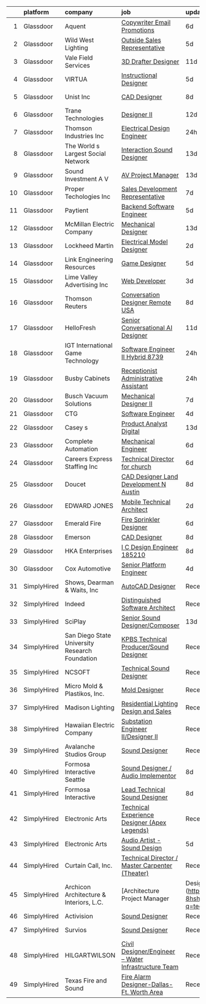 

|    | platform    | company                                        | job                                                                                                                                                                                                                                                                                                                                                                                                                                                                                                                                                                                                                                                                                                                                                                                                                                                                                                                                                                                                                                                                                                                                                                                                                                                                                                                                                                                                                                                                                                                   | update_time   | location           |
|---:|:------------|:-----------------------------------------------|:----------------------------------------------------------------------------------------------------------------------------------------------------------------------------------------------------------------------------------------------------------------------------------------------------------------------------------------------------------------------------------------------------------------------------------------------------------------------------------------------------------------------------------------------------------------------------------------------------------------------------------------------------------------------------------------------------------------------------------------------------------------------------------------------------------------------------------------------------------------------------------------------------------------------------------------------------------------------------------------------------------------------------------------------------------------------------------------------------------------------------------------------------------------------------------------------------------------------------------------------------------------------------------------------------------------------------------------------------------------------------------------------------------------------------------------------------------------------------------------------------------------------|:--------------|:-------------------|
|  1 | Glassdoor   | Aquent                                         | [Copywriter   Email   Promotions](https://www.glassdoor.com/partner/jobListing.htm?pos=126&ao=1110586&s=58&guid=000001811e0fe246945d82ccf44b650a&src=GD_JOB_AD&t=SR&vt=w&cs=1_39d6b42e&cb=1654066766843&jobListingId=1007893872316&cpc=6193B0C32834B022&jrtk=3-0-1g4f0vojkr1ak801-1g4f0vok1pkeh800-f217a072ccc7e243--6NYlbfkN0DMrcEu7yrtATojKJA7cEzGQ3FdRGWLh0CZQInL4ECGI9gD0Wolx9R2v-Aex0-GK04mD2Dydq_iWWcJCzpjH-OLcSfeqaTzF7BFpHyJRhUV1XpZA8ZikiaAOlK3uTFAxa5vXuVK6AvG9G6ZEt9560t_y841L9zJdHH69ipFJUPiUw3-mNaTEF3omcpTr1Y3nXyL-ozlVuDFCD7ayXJ1tQdlX_6tc_4LJoAW0mRh0yaRsVV41eWRqM9Vk6j6hrsYZJ315ZFue5E8jAvOrxN80JD1Zud81UwNKNknfsH12zcT9b5HwS1QsDHgQBWmolA96TQtodykxPihTyhqgV8mFqbF51QRkJZ3FWa-U3ecKI60JTcZTuAS8rTmVQyeJLISQ4Z6ZkziLQ8aSDOUM5Ds23LSK_xcn3KOQEWklrk8jP0Gq_949jQauyaK3g8jslKiPj4%3D)                                                                                                                                                                                                                                                                                                                                                                                                                                                                                                                                                                                                                                                                                                                   | 6d            | Houston, TX        |
|  2 | Glassdoor   | Wild West Lighting                             | [Outside Sales Representative](https://www.glassdoor.com/partner/jobListing.htm?pos=114&ao=1110586&s=58&guid=000001811e0fe246945d82ccf44b650a&src=GD_JOB_AD&t=SR&vt=w&ea=1&cs=1_35703f2f&cb=1654066766842&jobListingId=1007894946534&cpc=F9A77EB4FA44235E&jrtk=3-0-1g4f0vojkr1ak801-1g4f0vok1pkeh800-5e396afdd8c8cb86--6NYlbfkN0CGvVArIAdd4WLvm3zA0dYqX8KhkHQw1pBTU8Yhjhrsn0HoZSlsoUYHj-TZ69pAKfL4eLOiXiTxFJA_IpFh54g6nzrVIJxcd-plDFIEGIyFkdpnCy4xoyoOgXLVSwV9drXBziH8bDxxfIV36nQCRLKbv_Kx6F_HcXkykIvFFdF2bj187_paYiZvH6H-dGv0HCXkFjWVtLcpLptEylKHI5gUL7SdIzn_ksmLTfoi25VVQywLK-LWiK8aPey264uYcK_mnpEyP7K7vxxPHd9tPMfZjsspw5HjAjsvnvjEmkx4aC9hTgWzVBLqqm2PYlRSuXPnNnDzDIVEFrNovehgmlO1CMhpYtZ_eXXXd5zi15Qh8b_ukAldXOvKB79MfgIt3_4BZrXEGaSSURIHpK8fVdq2EZVJHFS466DuakydaC7o_fb6RQgu_jELKk7wdXunLzalmY-UU04Vdri41iQhJz_43ShVBLjck4a5MYcG-uZV3EE7ZHW5yKsANKoQh-HlqieuQXdUCX6-nw%3D%3D)                                                                                                                                                                                                                                                                                                                                                                                                                                                                                                                                                                                                                                   | 5d            | Arizona            |
|  3 | Glassdoor   | Vale Field Services                            | [3D Drafter Designer](https://www.glassdoor.com/partner/jobListing.htm?pos=102&ao=1110586&s=58&guid=000001811e0fe246945d82ccf44b650a&src=GD_JOB_AD&t=SR&vt=w&ea=1&cs=1_ffbc1781&cb=1654066766840&jobListingId=1007880426159&cpc=BA2FADFA383E202E&jrtk=3-0-1g4f0vojkr1ak801-1g4f0vok1pkeh800-0b1e047352a2f865--6NYlbfkN0BKgzQyzTF1Q9mOsR1amaS-juVGLjHt5Cdom-gEF9y-xSP8G8yShb8n6dn49A1Z-FwFDTn5iwcKzbunDVGTF0ZEuZJ1wRQftoiirYBFlSfmbY15SFEY2VA_h50TbT2KwiNh2wfucao7LhpwcUrTVcQOHjGCLGCQIWNNxtwAf6DLDmWwck8E5__Rqs0bCk4AfhmI_00tSh3ivzYlsyjzVLQTFVaSn6PjJuIHT3-kDoamAW9EZN2c8pQj2dAH5Qovb1OE7cOxABikW3vg2yoFY-QeLgA5FCXxbHnQhV3YOrwDdCoCrcBDQkL7cDLxh6Oy-QfkzQzkkmwHIe3yDrRJWcrNo-_rukZpyu7Q4oWqpV9TZCgm7yToj9cuNbCtP-UzQzNWbjddKYlnggLxaWmxDPgpUdXyo3kf5ew2pD2-VqPsCuv0QukukeHUlYI8DMFZr5Tq1zVxnKCZl5AFvE-YYBQVA_gb30a29Vp9YMUYLUjyxp0VgDz8uPqWT1AhXSx4Wj6OEyrfAWc8bA%3D%3D)                                                                                                                                                                                                                                                                                                                                                                                                                                                                                                                                                                                                                                            | 11d           | Wichita, KS        |
|  4 | Glassdoor   | VIRTUA                                         | [Instructional Designer](https://www.glassdoor.com/partner/jobListing.htm?pos=129&ao=1110586&s=58&guid=000001811e0fe246945d82ccf44b650a&src=GD_JOB_AD&t=SR&vt=w&cs=1_ee2b19c2&cb=1654066766843&jobListingId=1007894992345&cpc=F41FEAB56D215062&jrtk=3-0-1g4f0vojkr1ak801-1g4f0vok1pkeh800-6072736ca0602019--6NYlbfkN0ATwuSP4isV1tHs9S901hGXD4k7G29IPc78X2pm1qZUlK89irl6-tsBpxdoEFuSlvyhMy--4uQ3fgOEZ-AM3YWBGtlClMuBUCFVniT0RueTOcAdBDgUiyX1HN3TI1Go1kk_jKOi15BaM8jJzM0zi6Kg5_uOYYNCpavdhGjD0KBGH01lL8ryaidBWsFDJDesVDIM4MvLUk5ypy3tJ2iFEb8jc4TKc3T1EZKnco2cAFIrwWqnvDG0MKa_a_z-Ib3DtWWMBD1HzAQIWDJnqv2NX6f2UGa2KopRTQIKVnAarSM1BuZ2cT5uycg32v8kTLOoalOJ0dMg0Syh5QUXjtUNrfkz5qrTqALZVnkHbYhwkqRyJv0TnKuhCYwLJ7sPNj1L6kG5PLOsiZjZm8SPsqvohULiTVQZORt47874NHZ11egjpgH4Q1Gt5f8X)                                                                                                                                                                                                                                                                                                                                                                                                                                                                                                                                                                                                                                                                                                                                          | 5d            | Marlton, NJ        |
|  5 | Glassdoor   | Unist  Inc                                     | [CAD Designer](https://www.glassdoor.com/partner/jobListing.htm?pos=116&ao=1110586&s=58&guid=000001811e0fe246945d82ccf44b650a&src=GD_JOB_AD&t=SR&vt=w&ea=1&cs=1_f181e235&cb=1654066766842&jobListingId=1007885746285&cpc=55FC80EBF760BBE8&jrtk=3-0-1g4f0vojkr1ak801-1g4f0vok1pkeh800-4c013fddea92a1cd--6NYlbfkN0B4ATCNr6seenmItKbCoa3QK0iOzeqdjQbCRgCz05cZ4bQbEAWSL8-8omM5hBxtJS4KSCsv_peQG_NVamC6Q-WRLxESSFNUPK0z62lIPLTA6rftNIqcG-fz2g_ZxdFFWHEFceyYrZhHn6n_i1gaje5tIMRa6Udf0eVYGrkynYvUfHBioKqsqAIl5OmT1wgOIjqLkBhuDFYpo770HywL3Gl-K_Ky-XunkRa3LIzGpUU1nD8uBme73aeF_yvV_d9t1aLHRUGrSO-37qbT0Oa-OgDCS6cHyBocqqOHUPpSUfxk-i1fGBm1265Ba62RuLkevZjR6TViD_bVId9f3KR4Dm4b0As15zYU7m0YxqiU5dWiHJJz1CR48SIiY9-mTMse0wV-5l8yRD9NOP3koEyknd0kYgE5LXieK5j9AHgQoUlMqBVoy_2AduUo4D0GHlWtLlUbQJjdz9Xopa83HnYzEWHArEkHtfgxf5aDIgIEElU3CTWc0Ab1ZFho)                                                                                                                                                                                                                                                                                                                                                                                                                                                                                                                                                                                                                                                                               | 8d            | Grand Rapids, MI   |
|  6 | Glassdoor   | Trane Technologies                             | [Designer II](https://www.glassdoor.com/partner/jobListing.htm?pos=125&ao=1110586&s=58&guid=000001811e0fe246945d82ccf44b650a&src=GD_JOB_AD&t=SR&vt=w&cs=1_f095fa20&cb=1654066766843&jobListingId=1007877482282&cpc=149B3D5996025BBA&jrtk=3-0-1g4f0vojkr1ak801-1g4f0vok1pkeh800-ce62107a15010068--6NYlbfkN0Da44vtOp6gikr8DZH0EXuV_TqGL9GOBsYLC_HWBST2HHQE6ZuzaTGDEXu8_Ke6egeGed0GXkJVAB9QYuOh9_2dZ-lOP3k4uxUL_h6yBgZXxu1kCguGj1-1NU9rFM9Mksi-Emej0mGJic3rL-ClnTITNbp97L-Ga12T_xNKPbG4nbv3UA9AXhGG_VyuquvnwCeEHsaVBOH8mzzh2YPZTSzMxyhCc1-q8CYSGNlgX3At5pMIJhW2HbQnFv55VpfZDVxGlKKRx15qjzlE68fXJTSikIMh4WO5fMBQBP48Edr4uI7_1e7iAcIndhad-xgj-IdSLTaN2uNu1oOUkk08_V2ZezGMlCHsrMupU_5NQ5XDwaSykRRt5pVImuXwnP2Zxld6hrJFMQvGzHw243JkSYKpxyvJ07P86Bd6dJ_M8gvJclxXpX6O_d5bpp7M4NtFngWFvVzKTtwz_6sprKITe-KNnEAm2F7Hd1jv7nGwjlV8wjjFVdy_ofiAq2D_hxvkOHniasayKJR9HKVjN8Mi5Cr1l28-7CUHm32djAxj6a_FlH5mFuQnqgn7oFwAP75fJHZ2lmaTjdAKG1PV1aIn7bPzSWGeT0nnl-GFq9VxrzHd22uGfVXpKoWuZUmwRTTbSkxJNCdGS5M0ZMm9uLiDVMClGx2mwxJcXTh1ibGHpNJCfDbrSvKW6Mo2VO9krtr7F2nROuVId2gMUSIhdW9x5gWapfo0Y-_M5Nc3XtfmATyAJihEbzwvDs7p9LFzhhqjbcCMTs-U1-cAgNmgjLwBBeCiaAav_Q9RAMvTo04jk2fp0QBF7buk4S1CeEsaYnR7l6uOo4HFo7sHy2RvlRm_VZMJXAkzude3eGO0nFSdr8ihLZaNVC3gCPCCBvE-67wJCXToAvocn4CKDulIcrePXPJjAYafAM7rSrRTbXmowN9iHH99EjIaITaYo4mlGPanxD21XX4P7472mGfYRsmJMTxIu-PDHooyLrPMl89H9-1dpX0_9OI4p3mcmXPWU4lDeb-yz6fNzkNnpGDls3noEkoVGAf5cTK3kHI6X71OVtb0K2FRPW8bgSAu-crrf4sazDEigPH8SVVq4A%3D%3D)                                                         | 12d           | Newberry, SC       |
|  7 | Glassdoor   | Thomson Industries  Inc                        | [Electrical Design Engineer](https://www.glassdoor.com/partner/jobListing.htm?pos=110&ao=1110586&s=58&guid=000001811e0fe246945d82ccf44b650a&src=GD_JOB_AD&t=SR&vt=w&ea=1&cs=1_2fb5d031&cb=1654066766842&jobListingId=1007905248172&cpc=7F162D03C43CC24C&jrtk=3-0-1g4f0vojkr1ak801-1g4f0vok1pkeh800-02962babb3e50809--6NYlbfkN0A4hgeKHdLyHgzaskNEvl2xXMVaueUT71iJOYpLYISQUFvRYNkZjTydw0GZbIZbDsGGPi7tU3FMi1sfyNMxZgxBygBAd1RyyHSTjioEQ3arxYnlRAN2n2ztWkuLN3SQc2KQ0vC9XFC-C3BdTBAUsndKL35jyaV2nVt3-W6ACr7GjoM2M6vybCHK3xLZe60wtWbK-lvpkO3YCQ4t0XNbjnLTVVe8V1gegUhJmwFWNZDbTVSckMOaxPJ-VdwbmZeq6IFvR_z-pi8XgGUhh3vd3j7fBqXLVHVmYD83lTipj-1F305xqZ5mx-mauzZUOQvP6NjlLOV7ifcJPJPrRwa_AXgDT9wUHTxlMIUNc696jfJY5JpLZwXQcza0smb4ICIk0IDIwqAl-Cpuxdk_le66jVq-hOE2dKI36HdO5PviF-CQtqQx2fadPM5ojLVs-wSMqSwcKvbLZLtUwxoCluzQNKMMqpLcpQebxmRZN2ZosGTntr6HYFKZu0tCKGSli2Db9r34BWaXphv_IA%3D%3D)                                                                                                                                                                                                                                                                                                                                                                                                                                                                                                                                                                                                                                     | 24h           | Marengo, IL        |
|  8 | Glassdoor   | The World s Largest Social Network             | [Interaction Sound Designer](https://www.glassdoor.com/partner/jobListing.htm?pos=128&ao=1110586&s=58&guid=000001811e0fe246945d82ccf44b650a&src=GD_JOB_AD&t=SR&vt=w&ea=1&cs=1_94425500&cb=1654066766843&jobListingId=1007875077537&cpc=F41FEAB56D215062&jrtk=3-0-1g4f0vojkr1ak801-1g4f0vok1pkeh800-df0d68b83c79321e--6NYlbfkN0DSgjPPcnEdvoK3uuxfISLALE6pB1FR7YSHOr_tSg5_QGIhoz_2VqUepdcKLBLI_zQfseoHRbL_z1N3qdKsw0z0CQCyIZgX9aXMncbEf7fYfGtX0HpM_BrvKvuhHEK2MOdjLfQD8jHe5lgPyN0VMvQeBI3cmaPp4-SJBe-EgxCoZhubb4qhr21j2TDBKAjiwt2uu2kwd7-ZTmNGVRe_4MyyLWgBpvnGKsZYPRCr5G1KIKN0Qvy2oU4JzapoPNP3E5L1A-GYw5AI1jWhe-kpmD4EOBrhrIpplAwG7qya1yYO8q6LpsM67wWuB5Ag24lhv4uw5bt7AHDyEhUqGWkSqijqvBj3X8uq5iaACxupd8L2UH4lGuOUwFEi_kB0E9frhRRn0AbVScxe8a41ZsjONgbWPcJ3lRchZclBMhcEg50-5uI0pETGABJJGiXvRWAhy-8dE-AtAuRrghMWIfRvGYZjJfkvjmUakVBurEVkggNMEu8uGyy_sTOU58zS_aWrTe8VbJzRnSqtzQfDKrAyhocm1edz8zJBxFRYXSjLTw-55TlpIC1M-NKUIhkL2qOgNtrso1TP1RG2wQ%3D%3D)                                                                                                                                                                                                                                                                                                                                                                                                                                                                                                                                                                     | 13d           | Los Angeles, CA    |
|  9 | Glassdoor   | Sound Investment A V                           | [AV Project Manager](https://www.glassdoor.com/partner/jobListing.htm?pos=107&ao=1110586&s=58&guid=000001811e0fe246945d82ccf44b650a&src=GD_JOB_AD&t=SR&vt=w&ea=1&cs=1_591a8a1b&cb=1654066766841&jobListingId=1007872889335&cpc=43FCADCB41E5393E&jrtk=3-0-1g4f0vojkr1ak801-1g4f0vok1pkeh800-5d946bc70e0fe176--6NYlbfkN0Cz-g3CndEXK_cu7i7__iBgkymzM8jKejylAjYl9RqfqM_FP6vwjPBHUuP1-4kNPKNUtPLM_3wLlm88J0G6BS5lSSbK_9SFQgayFJI5TOiFO9f5SxQQ95bSxHNo6q3gkQCCE0on_Bh9VMpkDsyRZbOrHgg6lwFB5O2HpcEla20EI2tMX3CnlmqGI9s2nuKuWrRgBlLBDRPeDFskBcu6qgQ1e34qmpBe-quCrD3KIa4GaSz628UDbnH91AjupIuT5n2LE5R8mb_F0WbEB2pjy9fEvqnaYXMCY9iYKBoyGgR3lUHMnZaBThKkOS9Yi64A_D-lMsnhM0BRlcoTuewXLlko34bGz83zyWI19rhYa6YAW5oQjI3Op8Q2q3D8PrSq5FcPW1x6x7cK5EfQR6_hpRn79FmRPUZg__OfoR7c4QGWdbu8Sw7yc8rE-4jSi8C1Vum6ecjBgK0Kr2M5C1Npo9MKDzikLyIi-NAVxl4-d4GFivWGJYHYNsG-0pY5wh-EDB8%3D)                                                                                                                                                                                                                                                                                                                                                                                                                                                                                                                                                                                                                                                           | 13d           | Chicago, IL        |
| 10 | Glassdoor   | Proper Techologies  Inc                        | [Sales Development Representative](https://www.glassdoor.com/partner/jobListing.htm?pos=130&ao=1110586&s=58&guid=000001811e0fe246945d82ccf44b650a&src=GD_JOB_AD&t=SR&vt=w&ea=1&cs=1_e8469856&cb=1654066766846&jobListingId=1007889401587&cpc=F41FEAB56D215062&jrtk=3-0-1g4f0vojkr1ak801-1g4f0vok1pkeh800-9d35bf8118811683--6NYlbfkN0DGBIigGds_K06Q5kWrrikax5XXQxj9saFuQWktDSXUj4E4ECK0FzyysWQE2oyG6k0CxRtrf9xNX67qzLt6U7XvKHCt-dlnSvTF0pihawGtGQ1SFGFibhGPtvV7YgUhrNNpDU2XMHxqBFIi_IewN7hQr8eyzCHi355NCyTZIlPx4hymfqctnMSdiUHFp1KWJPyMHRPSi3M2jY3bYFRqyv1K2QrILphU0v_yazv4Fn7vKQTOa4MwYV9_4Dz7p6EWYkvXXULCsfVY_nSjUmPjFrJrzEPkiK45Yvx0f7Vm6txmcL2-G3Pu3LX0FZcykZN6TfP8nXDb_WYUgmGeNH3zV1ePtyKZZRBy5v8XGJqcUU0SZLLxDMYWPaRJ9T8fX0ryGd_PMsdxpAOWsKDEt_TR1yyViKETNyIaOllM-ezwcNcyA8KibcfvVPQnPq8d8GouWF-gvZ1nuK5tOH6Gs8fw4Ot3G6m04cr6THgRVzgGYFDOqJyu3_7_kcORubXqGQD-Btfq19PDL1ZOFA%3D%3D)                                                                                                                                                                                                                                                                                                                                                                                                                                                                                                                                                                                                                               | 7d            | Remote             |
| 11 | Glassdoor   | Paytient                                       | [Backend Software Engineer](https://www.glassdoor.com/partner/jobListing.htm?pos=123&ao=1110586&s=58&guid=000001811e0fe246945d82ccf44b650a&src=GD_JOB_AD&t=SR&vt=w&cs=1_3fefc5ce&cb=1654066766843&jobListingId=1007895999503&cpc=9C2286EA3771AAF6&jrtk=3-0-1g4f0vojkr1ak801-1g4f0vok1pkeh800-ce25f70ae4f0d0be--6NYlbfkN0DG4ntHtB_rMsnfhgmnSvK2brktLme1L4SiDeJjQ-izrVOLqRJ5-yjEwoYGp-nj3bWRprT9EO6xTClWXttixrgPhQzkNWmO3DW7ePnmsHGTu32tMb6lVgUFbw2g4mncPngKEhS6kgcbyNfxYhqcCdZbtAXJ64G5uqgSresYSMixB-U-Sj0Hr9cq8aeby2aj-kCFg1UHbpg8jzYumLjaDP9fftcCQFPypZvVt5vNuAR25LBpTSv6xi9VVDZJRMC-s1Or1WwvYY50deR3yvb32QNGBpe0ci2eOnAA90OXRA3N4hxeEGg4FIxwyUTK_tToDY_WbiFq-kQIgnnNrE_X5zhGWbLSG6q14CKYvS1T-69It8hvJnf4kpKxLWOzr3NFnRYyllnJrSmoAKIdEMe4r5Auzhkh9fM8qYOHPNA1RP2-CkQo7VUmk2mytVmBCi6ws0xP8pHoKPGKIwj6F6SHizdo6wJdEQhqfdKnmSwmaAM069HSs1gS6J56gR8s9pgfKhH1Y8dz3o_UMOZM9MRpTF_cfsF01Af_4lkxY7QDkCiPmXTcXayJtqjAyKWPl2gv4sGBM_yFT0kOyRXB6M88vdJH0pQlvxIbe5QS1pFy7AGHDHhmu6yc1IhqwrMZjj1Ia8a6tUHx5Y5KQCvMXoa7-JQDyft8lf-Q5VOIGsti6BLM5HGyWZGwjoKfeZQXEf04GHsVxWIwZAzsML8OL36f6HrixVsycdCQJIEkPB_cvF2DCI6-eFHTK9-zFs6UHD536jnPf3Uz4p0i3Sh-AQZNp4IFA8tz2FWfZ6WMZp6Zmdr8ZS15Un0IyZsBFyo39ao9yCL1wWBjVWqsK2mxVn7nOn7fGzmwRpyFYJNc53SmOQXM15cl99upogNCoa0Ws6wjMXi2NyplK_Whwm85yFmnhagUThOPjD-nAiXry7ILYCJv60ycaHjLg27D37cByzMBGhO0scHfjifd2w%3D%3D)                                                                                                                                                                           | 5d            | Columbia, SC       |
| 12 | Glassdoor   | McMillan Electric Company                      | [Mechanical Designer](https://www.glassdoor.com/partner/jobListing.htm?pos=104&ao=1110586&s=58&guid=000001811e0fe246945d82ccf44b650a&src=GD_JOB_AD&t=SR&vt=w&ea=1&cs=1_188459be&cb=1654066766840&jobListingId=1007873324860&cpc=21B28069593FD4E2&jrtk=3-0-1g4f0vojkr1ak801-1g4f0vok1pkeh800-ce1c125f60383776--6NYlbfkN0BxkLIcfe0oqaYINownie861a0BJtkzmJW-WyGv8J0JYFjr6yUSKZBQfKxskb6a1EIJrIsFrJbs7ZmMl7t_bImfy-9b658JZrIsseOHUBUcPmD8xUWR4_XL1xMQT8bQVpicNnh9XcAH42emrcVpJjmNirMZq43A6v78OUHJbbg9pc5vNJIKKvWn4s825c0TQcMhI2-a2G8fv2tvAvJACPnIDKzmZzzWh9AMue6E6zrxNRg7RFh_WIc61Fwo8fgD1aOgMTIIeNDZZt58VmNPbbDe-0ewT4Pdp5iWSv4IprAZPcP_QmLtmNKV1WqAHgpaMSq89NF3dHSrqWBg9bvUjKHEB1VyJvul-4fjbNA4ZXHJpIae3UyvGclIEbtp1PZQYtLBKyQA2vsQUJhqny5ebdm2Nlq4Y67rnrx_OlQKxa9QyQ_9asJLa4YIA8yH0mf45qA1kdXZr_EPAIutt_bgcQN_CeKTCYRPaS3XRIMgBdEKUtV0d5vDkS6b0NOrOHL9odCnpRHfRaq6Vw%3D%3D)                                                                                                                                                                                                                                                                                                                                                                                                                                                                                                                                                                                                                                            | 13d           | Woodville, WI      |
| 13 | Glassdoor   | Lockheed Martin                                | [Electrical Model Designer](https://www.glassdoor.com/partner/jobListing.htm?pos=117&ao=1110586&s=58&guid=000001811e0fe246945d82ccf44b650a&src=GD_JOB_AD&t=SR&vt=w&cs=1_7a32833a&cb=1654066766842&jobListingId=1007901565482&cpc=2069669CCECE0501&jrtk=3-0-1g4f0vojkr1ak801-1g4f0vok1pkeh800-5ed3392b1ff637b0--6NYlbfkN0CBo8qKybRb57wAxhfWDRtyUPVOgEgWgSDOADQxJ3V9HxLHfQVVoRLFy9l2MQUKkIwXy4OOv2XSkBtRICDKUmhQdMS-Xlh0T-ubVA8le-TfEIo7tdlOPCdqfn1R8x3CPlxxgsss7e52bZjE8bG2ggcYyWa6aFcQPvOD93bXEA5VKcXD4SSB3x0hGWADwV6I2HkJHYRe4l71GVso_jZqMGRaXuiZWQv581_dd7l_FtsThasScF6MAbGa4OSWDT_xuN6gSAAhaMYHV9wpWHghg1TUJQAX7kVId0bx9Cow8hvwiYsZH8ROXvxc_g40p06yYqvGbPSFnh_Cc9fDMlQzwE9TynUUFS6BSZGSbtAhtKkDFoEqQUP3zhxuc-lZ9I3qgvPRHIA_H9g1eZPZYm-xXqZwawX9N6favkLte8KJblsW5YZOFbZ-ObYtYsg1DLjqHz0%3D)                                                                                                                                                                                                                                                                                                                                                                                                                                                                                                                                                                                                                                                                                                                         | 2d            | Stratford, CT      |
| 14 | Glassdoor   | Link Engineering Resources                     | [Game Designer](https://www.glassdoor.com/partner/jobListing.htm?pos=106&ao=1110586&s=58&guid=000001811e0fe246945d82ccf44b650a&src=GD_JOB_AD&t=SR&vt=w&ea=1&cs=1_c8513325&cb=1654066766841&jobListingId=1007895046332&cpc=FAD720BB8CCCB15B&jrtk=3-0-1g4f0vojkr1ak801-1g4f0vok1pkeh800-bab08b7fb23a502c--6NYlbfkN0Bi59PLG-jaZxWB8GcNlFEjak-PLT4xOp0eHqHcFBwCFKYYVTHzP0Rnc5QgJR-JH1VJx929e_qIf5MtydOsPf3gJA99b_7LVJKZGboLaB8qxXuuGqZH56yaHO-7s0bJB_sa2qwce-d3mn174xDQL3-rTEHyXQDXzXJyteH8lYK6xMWLZQW-WluWhVVQgVOVMC53fFoWzqJQN54_65B2kndU64_vhxb8U2-mfSoPHexCsKlmznxV8b_ZWs6Iw3_UTzc9TdAq_jhg6Po2fu5EZwuKAthdY8v0Sv3qDcvRVAmFjz0JxSS6Z-l604rOoT3QG8i-FdZ_GnAjoqdImrlXchbuMH-g0YrbWjDeI5n7xV_NIGHzk7MqaGcnHMw6ZQRlWti_66I8e7qqeFuz0TXQdEpS3KixUgVNCDADOwoKzJKAAVX9ZCgvffLAsKkmUjsfuh673ArNFfrL6TybksJU392zTQ5hRzj7iqZluvpTyDwFTpO2zKqa9aJl)                                                                                                                                                                                                                                                                                                                                                                                                                                                                                                                                                                                                                                                                              | 5d            | Philadelphia, PA   |
| 15 | Glassdoor   | Lime Valley Advertising  Inc                   | [Web Developer](https://www.glassdoor.com/partner/jobListing.htm?pos=109&ao=1110586&s=58&guid=000001811e0fe246945d82ccf44b650a&src=GD_JOB_AD&t=SR&vt=w&ea=1&cs=1_86582674&cb=1654066766841&jobListingId=1007900012361&cpc=67C0CCE3C7FCD181&jrtk=3-0-1g4f0vojkr1ak801-1g4f0vok1pkeh800-324aa769b9f57d50--6NYlbfkN0DZZww-p_mr8GWlqIRBY21Wjl_Fk3kglyx5_HcxykVqweErWnar7kdIsclNeSzxr5-skRN3GO05n99IWbAgiL4pqCie00qKDHGTIU5S50Zy2HalT5oo2ztda4NrD2SjC_3aQfW0hzG6h_AHB8pa52I3G_raVlRMYZT9GVz8VpUhazXP_upPSFGs0ebZDd2j38o3lAdE_sujCzLl0_Nk5Kk3BWRKXpSC8DB1RyZqNI_-_7g2s2berTzRwF1ayuirZAXpzNoKdc0kimIMj3MrEQuBV0_sacJcW1tSpFrd-liKqk2QnQV0lPIFqNce6JjaS9CMSpepJ1BBdaB-St5c2oNw0osQ0-E7iQ8gtwSlElx2j20QK4MDjrDuaEF6R3tqG8Vd4DTtyt7PmeBaqXgii6AxCwuy_Ei8dXQ_6bw17uZcgWKJXYvYsp_qlv_Su4uVRbwGluBTh7h8DkmTdCScXb5_0GGQz_VkRSLyFGe2pGFWpLOon60OhTZ2)                                                                                                                                                                                                                                                                                                                                                                                                                                                                                                                                                                                                                                                                              | 3d            | Mankato, MN        |
| 16 | Glassdoor   | Thomson Reuters                                | [Conversation Designer  Remote  USA ](https://www.glassdoor.com/partner/jobListing.htm?pos=120&ao=1110586&s=58&guid=000001811e0fe246945d82ccf44b650a&src=GD_JOB_AD&t=SR&vt=w&cs=1_d884a23f&cb=1654066766842&jobListingId=1007886838204&cpc=723ADC3DFE402989&jrtk=3-0-1g4f0vojkr1ak801-1g4f0vok1pkeh800-0a57b17854d20918--6NYlbfkN0CjNG0qDFC9vBxfUJnRpXh8fasJ_-3AjV6caG0C4DoAxCrhJBfwLO81It8HJc3gDHIbX64JLPxxZ9QOmIA6IJ-FjDjy2LGUWWacge6MA1VCAtFHxUwZcd2NSUhm5-a7jcIpD3JhlL2k2aIn5ngLvf9rR8NPqd7aCXmbsRMBoAG_Ty24KcJtcw2LRKu77rxMbGp7R8V8J6jYDekGttKrChhfaDNY1F3poZZd1e9yhZyFlyrIQWHEaiiQD-2hmaa2HzQtvx5E56-EbmjA1G3GRrMIDEZ5tZZIJAV5PjvcmjvPjz75713SESqRsJ2WyzMjSowCXyw8C7b7eh0UjSkSmXH23v-7s8-aWf-J09lurzBWIdUoufhVs_A4d5e43ISELz1gdq2l73l80Lc8J0ScVXlCjqltvWz4SW3u-V5FblgbS7b5yH3JwLqCiq08fkqMBPsQSXvT3bQfXxnzXIYM1zAuymtW-dh7L5XKkuvKDmmmds-qdwWa1Q5sMbfL0rE7g8-inGL8jPhYtWl86YbdU-BQSADBpVa0IJwISqvk1dPDbFoNDJ1t6mCBeuNNxREUW_23QMjzPmF6FTCVOpsidQrMKdzurmJSGKopihe8j5bOPJm0FFu1e6b78Yhd6g5oRH1TeVi3ak3Ujpgtvg8BZIK3e086uqkUU5E3Kdcrf7OfW648J-f-F2RKi3ZDufhbBOmGqJQtHFAoEK6NdycNbyYJJLcBUa0A7F1-PTDvCXzvKcHdJNn2LTZrdtxmg4r23bwXJulW0wBtIWxXIC4dP68tHSTb552llcqgZ9SpwVeozfYocLjCHe_Qx0xE_8dwV3NeUIxDJRhaK2vmygntyaFU4vCRbOrzsW4UNIlmKVfVjCFsQrQP7WDTkldzLHK63Kb50hM605RyKO4YqoYaQ9CEWzkGNvmMojpUCk215GWFl48rQoEapJmNfHqQ6EYukCxPnShahpFh6UjIuyPqEL9n7ujKFNqyVNspZkYKGMO8NbIUdKi2c6LsBTZIC1ex7o7EcXWSyt6ZKuBiBdqs-k9s5j4bMrHnqzu2YnO5pKby3_OYRA8_zs0j7oCuj--1wPziAxc4PMdTqLGshjKhK4BsYx4Sq8mgOOoyZxj2MijyRQ%3D%3D) | 8d            | Ann Arbor, MI      |
| 17 | Glassdoor   | HelloFresh                                     | [Senior Conversational AI Designer](https://www.glassdoor.com/partner/jobListing.htm?pos=103&ao=1110586&s=58&guid=000001811e0fe246945d82ccf44b650a&src=GD_JOB_AD&t=SR&vt=w&ea=1&cs=1_992b46fd&cb=1654066766840&jobListingId=1007880295671&cpc=6646342CBD1E433A&jrtk=3-0-1g4f0vojkr1ak801-1g4f0vok1pkeh800-f46d5f39af0ec96d--6NYlbfkN0AKsmCR_ixfdzkov0PQoJqoP_E78YNlbCH3rVcDrGKBjrhK81DqchKHiveW2aj9b-KHYCH8U_J8EB4B9whjlos15jZgJS6Ro-Q_XSswV0-1h0QKNreZe8KOvcbsyNSgl829C2YEcnnWGoJ7byGv3xYaMax53pJG15gT-K71J07o5_IWfVlxaWMmlSNCHkmay92xXHPxWhbsxS_fPD5DGzSsx6n0itonumlsDDqQHUHopINL5eiXWA6bBLYGkDpUDJkbq7y812eeYSN1Ex63BFoEArF-he0zPxM_zcjc3omme_dSSBPRzRlaaGsJldMPfYLqnBBVXJEo2RZanToBWWWoePixP5vSrvdPL49dMTr4BeitsEsvcDEK7pEkVEXJkv3_pkiJJQ5WWPxfvY8Y1gnjT2NiHcQpUer-Iu6Zcs9vQdgZvXEJC9OAk9Cb-ubn03eBxWJykPpF8gqXcc7u0VJX7YJX1tcDjgDFozgj0sGr1quNINojCtcy4BRFa6N6OvpZCSRedyCjE-BuuCkGVgsH5woYUp97R3s%3D)                                                                                                                                                                                                                                                                                                                                                                                                                                                                                                                                                                                                            | 11d           | Newark, NJ         |
| 18 | Glassdoor   | IGT International Game Technology              | [Software Engineer II  Hybrid   8739](https://www.glassdoor.com/partner/jobListing.htm?pos=112&ao=1110586&s=58&guid=000001811e0fe246945d82ccf44b650a&src=GD_JOB_AD&t=SR&vt=w&ea=1&cs=1_feedf17b&cb=1654066766842&jobListingId=1007905406323&cpc=5AD91290C07BA34D&jrtk=3-0-1g4f0vojkr1ak801-1g4f0vok1pkeh800-96acf409666eaac2--6NYlbfkN0C3FGiAGKMufg06vyvXEyGw-21Rz5inohOPof25eO8swgls2QnY8OS45X87oMKYABQnFXGZh1bC0iJ5jvWpaSZK52SQVGNKZhC8FUbhu9o-1MkJS7y7cHfm14GAX5l-8QEP6iZff3hkDoOGASpmLLIDbn1QP0Cmp5eGTPYyGD5rM48kajnvXHZU5FdSvh9W5Z0SNYc7R0-VU-Q-kRVj-lrQCYVciYuit5xfxGf-Q9YtVOEJuaWcnpiqt0nZEfn5vbiShE7OVJaxsKmLkRTtgVA023m9R0Gd3d-ubPd9eF3TUyOy_B3sAPcQ7JQFU92TDtNn9O_fNG2idKYcXe_34JDulUye-kPjbpWR5TpEZfUNeizRNJ_Vku7noBZcq5hfTMr65uZygp7taE2wAIX1fXeaqTCsGy0z8H34T8dgYXnoQOfLMjkKmyg5VqYveVlUj8mq8lRDKZVR1kXTwaLoisDJDAt2Asge3rbRsowgfdSuccfpk8GMgQxTA1YQVsH6qFfPOCFzv1NKeQ%3D%3D)                                                                                                                                                                                                                                                                                                                                                                                                                                                                                                                                                                                                                            | 24h           | Reno, NV           |
| 19 | Glassdoor   | Busby Cabinets                                 | [Receptionist Administrative Assistant](https://www.glassdoor.com/partner/jobListing.htm?pos=113&ao=1110586&s=58&guid=000001811e0fe246945d82ccf44b650a&src=GD_JOB_AD&t=SR&vt=w&ea=1&cs=1_edd8fd96&cb=1654066766842&jobListingId=1007905887198&cpc=5B877AD962FD223B&jrtk=3-0-1g4f0vojkr1ak801-1g4f0vok1pkeh800-313e55f57e0c5513--6NYlbfkN0DukAwDndutArnS8OT3znlJ-TW2KpK_7rZjO0LfXc6UVH5gGuOvt159mYzfM4ShUModWx7X9tB4mIMk04FLVY5OqkmjS1JiqBxLS7Z4ifs6_Xa-cII87o6pan4DiA_IGJbJ5D122jF4ggtxPaJdt4teG-4lZ9eOlAb7HR-2ayaW4NM2ivVvmpeMxWiqB2iY07dGhr_YAosegd0vnw_ZtA4x_5smQUAUXSJ7U0y-B2NtZodUDcsXDg7eFvcjDsUzR0bNwfAtZKqCl7PietayvxJR_uaSzKvhZgmzkvdCYZwGzPwjWvCYUeJDo54kFFqYgZljdOnVsH0PvGgT8bPLSARNYq-QYDQYOnNqZZTbFNvNUyc22_KzxzXu-3xjlu-43AS0P3ELTUMrOPPV27YOFpb2nD5vLymQesMim_c-lZnTtUKXQEpkugPSXitXzSQdCXkkC8VEg65ryrrPMP6M-c0tD7RKw75Fs3RNvH1D9BEWostyPWqhJ_ZQ2_b4tJlt7gwNNDzbLfsFQg%3D%3D)                                                                                                                                                                                                                                                                                                                                                                                                                                                                                                                                                                                                                          | 24h           | Alachua, FL        |
| 20 | Glassdoor   | Busch Vacuum Solutions                         | [Mechanical Designer II](https://www.glassdoor.com/partner/jobListing.htm?pos=115&ao=1110586&s=58&guid=000001811e0fe246945d82ccf44b650a&src=GD_JOB_AD&t=SR&vt=w&ea=1&cs=1_746bd7da&cb=1654066766842&jobListingId=1007889043643&cpc=63E4514951618C5C&jrtk=3-0-1g4f0vojkr1ak801-1g4f0vok1pkeh800-20b3b2f638314502--6NYlbfkN0Dy-3wNnUizPRO9jRA_SQ84ZwhwJzk0r8ryeDSAUu2vuqhMmBK8iSHxzrbl4FaZdNDHNqOKlejJHmP7z3YuWr4CBCuncVxSuWL4oAr9M-EffZG8xbgki23_Nl1dFG0842dZgfHfBKF5xtOXb4n-xRPr3yApwQO3sJ-m7TTp0xNanfZqiqet7nN7BzSVkt6541t4tqe2ZbQnhPwcoEAdeydSAk7cKIfcfziydDVwVWZmjlPMLOcU11FRBZQYmtgcecGKDz8awz8tK96sb3fpVVU7Y_wRr8T6cFlWFoXaYnyflXWT_74thkAG8M1hlhL6xzATxnQBoQr1-cycRcSS8Y1Gizyf9F-ygx2C-7gzLnz-mDPU_x4VqoLIZ3EWS6xl9WwYeLHyMBLLAgBslUE7wpJ5xNTm8BCKCvYFYINPkMmoaY2RS3MNEicnmSLFu_tnvEo8UVR8LqcTyzD3omhynzRchh0rDbNTgbyiPBXZ1OJscUF__IS-FcTfzM8HGDHlBdMFsECNsMWuxA%3D%3D)                                                                                                                                                                                                                                                                                                                                                                                                                                                                                                                                                                                                                                         | 7d            | Virginia           |
| 21 | Glassdoor   | CTG                                            | [Software Engineer](https://www.glassdoor.com/partner/jobListing.htm?pos=119&ao=1110586&s=58&guid=000001811e0fe246945d82ccf44b650a&src=GD_JOB_AD&t=SR&vt=w&ea=1&cs=1_82351da5&cb=1654066766843&jobListingId=1007898518146&cpc=F793441F64F6F721&jrtk=3-0-1g4f0vojkr1ak801-1g4f0vok1pkeh800-07a355bf77c796c5--6NYlbfkN0BUuw7dcSK2qrMgpRGDt7rEWDvwL-yoXP8zyKxLIZmMo-aPMLp8nLzr8c5aGPXjoRDHvfU0x2tfAWcmviYv4fgPdxMtCHJerl9mTx_V_s4BSvgZ38e2l5tLZkzdsBzfReM_bUZugRZZ3sgNJ5moTmC-tzX-0Fp1aIrBbRUtKYa83E87D45rd5s36rE9-37OXdWUhQmD6ducMZPipMR5fl8z4QNGIDBKJ7lPHDB6QxblWC1TVl8jiWnTi9teueG6gJzQBtA9qSUyka3vcwDEeJiriBnhLagJlQ9rd3vWHOIU37oPQAYXn9cJ7bD77ugreDENbEmBW-7QMHZZfi549eJRf_G9CiNBX16Lb2r_NWKiLiCXqvayAc3HCUugOGBqcIV2SEecxzL_ygMM44nfAtZ1L4oj_o3nvVGuSqKhgoc0a5clqDALH762xvq6F6NvdADxr9pyq-4uzx5YUyg9b4HpzFuPA7i9uaMT48ryjlLYkCoFoE2xUDb8ipRdHZoevCt5ryMjopeuLoEXG2xi8XqZ)                                                                                                                                                                                                                                                                                                                                                                                                                                                                                                                                                                                                                                          | 4d            | Buffalo, NY        |
| 22 | Glassdoor   | Casey s                                        | [Product Analyst   Digital](https://www.glassdoor.com/partner/jobListing.htm?pos=127&ao=1110586&s=58&guid=000001811e0fe246945d82ccf44b650a&src=GD_JOB_AD&t=SR&vt=w&cs=1_b3583a75&cb=1654066766843&jobListingId=1007873250731&cpc=48B9F4758953335C&jrtk=3-0-1g4f0vojkr1ak801-1g4f0vok1pkeh800-2627b9312607e49a--6NYlbfkN0AjLjU0CK_alEWQ_FknuOaRAOm6wj5EmjcKbQGarRmPXcYETtad2v1jYaE78hqqG5ImimpYX3Ko9rWn_W4_jOOhQ4u61d9GVO7VEuyhTahM41J9Hqkrt5Gj9EG4NFNuTZpMIyinCBg_Lua8LMwi0F92fMpwRXa76NItkInGr0mDbM5afWVIQ_S5ox6sM_ZyV2m1OzaI1BhSLFo3SsHCUbGD9CDCq8JXWxLcof8LRCK39JppIBjRAO0vxuL2oM3bwKyiRDKCnPIyrC-F11pvY_Ih05DqDj8vkLdchzY4YgdXxkiqNCozp24fY3zUZewfsUS3F76y5nqYo7BmDwuxdm1jWJhBHpdyovvkgy5dkmqz_SWKZXAP1ghUU4SFPfo9aijQvgCVIVeV6ZbiB48Ae6rDDXZlFfqkWq0VpXhq6mFQB84WgYhLw_IknL3eD6jfrvrULacFwJjq2ncCDOPOt2QuGPXIaE4nSARJFsXakJxw3ANA39YVPqU-F5XirZs2P9MrdkYGye794k-8_IbsslKUI8sPHbfmv5gZtQj3B441quO6EZefPG1SFfxMsjraNaM%3D)                                                                                                                                                                                                                                                                                                                                                                                                                                                                                                                                                                                         | 13d           | Ankeny, IA         |
| 23 | Glassdoor   | Complete Automation                            | [Mechanical Engineer](https://www.glassdoor.com/partner/jobListing.htm?pos=108&ao=1110586&s=58&guid=000001811e0fe246945d82ccf44b650a&src=GD_JOB_AD&t=SR&vt=w&ea=1&cs=1_ee0793f6&cb=1654066766841&jobListingId=1007892356157&cpc=E1C104E4DB0A9973&jrtk=3-0-1g4f0vojkr1ak801-1g4f0vok1pkeh800-888a3bd32f39b1a8--6NYlbfkN0CHpSnjIPxMtekS58WZl5Olhjo2iWL5RjE_Boe0ccr3Fp74b-beha0UAJwN3lffjBMxXCI5xsjg062yUvXtbx71G6yD2AESVFXmVd41hHpZxwgY4Vh6mHmLYmLGMpxssm7bA11il0_Vbyjd9aUugoEXuUrvP01t3dmMRtkAjvXGQ1Ybsw7_RDzP8DPbY19pXM9hfwmEGO_sv48vU3q_zW6QrFAhhwreYxipsb8wHefEeLTDItEMYLBvGrILEZc7w7cvVTWzTJAkk0OfjdDK1EooSXQSg4_mtzBashi-hX2WOT8mUD0Hyixgy1VcGYlTQjIcLLMjKNsGAo7AgpDN1riWrEZ59o0vWlxhIavm9nMqmC3c67nKj1L86BwunEBhrkTcXlQQoIfjXsyKv9pbiauvP4Hxod_c49TeaWI2epOWT2dBpwzvPkgP6ZzBFijrL58LqJnzLrYb75zd02xvroD3e510qqVxJ-nfNSJX59LLPJb0JMTHcT07CgrLmbervwM%3D)                                                                                                                                                                                                                                                                                                                                                                                                                                                                                                                                                                                                                                                          | 6d            | Lake Orion, MI     |
| 24 | Glassdoor   | Careers Express Staffing Inc                   | [Technical Director for church](https://www.glassdoor.com/partner/jobListing.htm?pos=124&ao=1110586&s=58&guid=000001811e0fe246945d82ccf44b650a&src=GD_JOB_AD&t=SR&vt=w&ea=1&cs=1_5cf27ff7&cb=1654066766843&jobListingId=1007892666153&cpc=71D4EE06E32D485A&jrtk=3-0-1g4f0vojkr1ak801-1g4f0vok1pkeh800-017e627d27cd6fba--6NYlbfkN0AK5saYzioS_NkKEJqqXPzeOHRwCoEWtoj5mTDbDiFzAauPzQ7Cp-hr7suUM9W1694W-WxCqzPfTiO4PwDKK1oDe7i5-hh-B6Q07RrTDV3vHCSKFz0kA3siDOzdKNXfNvXfVOqOpbWeVw1N-sYSPo_wzPGCFdIBPMbjveLFjV_hoW2CpA10TP4LljJANSVuYTz-wfzp8xsJF1NbJPemrkUVH52_DmHlPCrOu9YX4KpeXsC0hIrdYSSNQPYBJuTSLu0woyafvgmvJZOS3jBTDmcSMQaSHdGzTvnqN1H44EqYK0tSvS9EaUoEHUagLOJAzOw-Cv92WnSjr-yXYjfvtWSuui1oZWqIY-SJfXVaT2vuM6rYA2nqnZIcInA6LGEoLtn-RdaIA5nEKxphpRncSB0KEMVjXiBNFvTeW8iZu4TPhqKKo9vPiywWlhTx_ActJRHpq-8aZP7bDJXb8HnZzEjVEftvSGy-EQqyy4DbfKOuFIsg3j3OdpUircz9d2oPugIUiHsLkvQBog%3D%3D)                                                                                                                                                                                                                                                                                                                                                                                                                                                                                                                                                                                                                                  | 6d            | Audubon, PA        |
| 25 | Glassdoor   | Doucet                                         | [CAD Designer   Land Development  N  Austin ](https://www.glassdoor.com/partner/jobListing.htm?pos=105&ao=1110586&s=58&guid=000001811e0fe246945d82ccf44b650a&src=GD_JOB_AD&t=SR&vt=w&ea=1&cs=1_eb3984d7&cb=1654066766840&jobListingId=1007885844107&cpc=9ADDED8F6DE731E8&jrtk=3-0-1g4f0vojkr1ak801-1g4f0vok1pkeh800-8106e50e00e2b78c--6NYlbfkN0BxkLIcfe0oqaYINownie861a0BJtkzmJW-WyGv8J0JYFjr6yUSKZBQtLY4mfxLKc3nz7iQQjLssOrAz0uyqE_nRF1r57f-NJ8GdybJ5kT8uZUWsW1XtsLo70VD4Q8vUNrFMXDo34CMoEDQwtIlFR8mXuhetJ-pqE34g8BudNke4kR4W6R8zLYn7vmkDSbioh_4RTaP5u_EzZdr7h46lpG7JqSNgDbdmFZ0uXllfCmcl7qbcx2K6FZvojsBOoMH8GF9V_AIuTvehbA8XsGXNQdvkAMNLnRdiHZ6Oz5tiVYE6jqRDIR06Kv0c_r58XRR1I-EfIzr23eSaWTlz0tmfCDgB9innN4rJbOUcvaf7TIDaBo9SvyTMyv5mUPXC8kLo_GZp-E7GV0nK1x8QVB5NNKse-2SDyU_Ud8t8eCzkm3fCsaxDS9q2d1jmT53iK3B5YkHcqP_c4Ws1rTsSg7WaiiW9s9l94vP3pGrJqBKabmhNM1STMgeWQM2Sl31KKXuseQdYZH7IVUmTtl_wfu0IVbwOymQZ9O0XzM%3D)                                                                                                                                                                                                                                                                                                                                                                                                                                                                                                                                                                                                  | 8d            | Austin, TX         |
| 26 | Glassdoor   | EDWARD JONES                                   | [Mobile Technical Architect](https://www.glassdoor.com/partner/jobListing.htm?pos=122&ao=1110586&s=58&guid=000001811e0fe246945d82ccf44b650a&src=GD_JOB_AD&t=SR&vt=w&cs=1_4a343940&cb=1654066766843&jobListingId=1007901498795&cpc=6193B0C32834B022&jrtk=3-0-1g4f0vojkr1ak801-1g4f0vok1pkeh800-fe0d32555d75aa2b--6NYlbfkN0ClKv8JknXx3qlXZr49u25TMmhJoIFsMZ-3doFSFr5kIGy1qIUgLdLzwZRtFQc4rtc6LYvJFqXgqGTvSEYaqp8s40QpcK3FFh2dAohute17836LC63W1GUa3YAhZ3RSqYj15QdUy2h-CZdaWgBOKfZ1TU-ppoF1quPuUkMrKNU2uyZaBsyYkEgq_LUhEAGxplB-JLY62yZwTsdQmyGQGcn0MKpwi75gnP6pJRMUDiTsY58xo_FKx3S89sT4a1zH5whKW0GS6zQP8mhBT-iWtgd9I5NaC2xGGexvvY_tMHWNLpD5auzdmCO9mVZALuHoes4CBRsxt9WdRcHl9patC3j89NBykazCZ8ayIah3sqgnWgrLR38NY3bK3SN6-hkGjCswTQYJGfS4btltID2ueVqQ086VhKhggmPKX2wN3Im2GqiIPznPB0i3)                                                                                                                                                                                                                                                                                                                                                                                                                                                                                                                                                                                                                                                                                                                                      | 2d            | Rolla, MO          |
| 27 | Glassdoor   | Emerald Fire                                   | [Fire Sprinkler Designer](https://www.glassdoor.com/partner/jobListing.htm?pos=101&ao=1110586&s=58&guid=000001811e0fe246945d82ccf44b650a&src=GD_JOB_AD&t=SR&vt=w&ea=1&cs=1_34bfa455&cb=1654066766840&jobListingId=1007892801631&cpc=CB51DF72DA3184F0&jrtk=3-0-1g4f0vojkr1ak801-1g4f0vok1pkeh800-2deb4a9c9a4d31c4--6NYlbfkN0DsBOlmEAMqZtav1V1WKZO3RUElpafjggtWvxyDQ3xFSrTDzNu17f0DOJ0FiEecAvfEUyzaCaS4hK96dhHwnuQwsfKMkreMtJp-B95QCQ07G6QogkMbAOyG5M58df4fRc5TS7gvb5AXcaYSW7j16zsrwhOEdvMMKqc0UsIjQnc2QiL0m4AGG_OOrT1WLP4-UPU_4CC86Yx_PkW1YG6wBVMTD-Y1Exe5rxHZ5uPE2R23cDmho3VNNoKANTMXPq1A36zSNp9HS3OdSAElf_jFsZtxGabTX5_uelZBPEkajENi-RT1QmbvAb131IJ8jJLHXh2vUCPX3_tywbLRuVVGOQZnxr6AMGzd-0nsS2GZs_sPv1LEsm5xEX1BmYvLZW1eUwqOFmQqpnEH7xdm07x4Fspl5bYFjUoME8z3Op7wEf6l1sZKftPTBi1_kTreQyQCW06oHtP8GLGEaLhv18DqjTuju_c3aTx81D6WRNH78aZ-qCREKgeLrWfzGxjSI2JH7r1B4a7eQDItBQ%3D%3D)                                                                                                                                                                                                                                                                                                                                                                                                                                                                                                                                                                                                                                        | 6d            | Gig Harbor, WA     |
| 28 | Glassdoor   | Emerson                                        | [CAD Designer](https://www.glassdoor.com/partner/jobListing.htm?pos=121&ao=1110586&s=58&guid=000001811e0fe246945d82ccf44b650a&src=GD_JOB_AD&t=SR&vt=w&cs=1_7959fdc5&cb=1654066766843&jobListingId=1007886402677&cpc=0FE1F5EA2BC84A01&jrtk=3-0-1g4f0vojkr1ak801-1g4f0vok1pkeh800-4fe1d2e43f980db8--6NYlbfkN0C0yHrujcxMCbkaG3IbA09ELIIJjJgF-_zVRJpDqTq0TdmYpHkhqugMUm8iRxiEf278kdycftH2UK1l9HivJ8fXb-pQSIrsczFsJUAZwKbKfgCn8rUDZqB806mUchd6K95380uKdpfCREXEsud2SWm0r8kJp-p2800na3D3hjMH2SBnREOiapuG5e6-M_BZofWXpzbuQuqACpfPveQiKY-g4EB4bJJVJ7uLLohSYsMJR0jsnyqQqzWwTkuGpxpUpv3JZxAR8WaAGbvRvGGoWIsTZ4JGuYnQtDwm7RLejC5vzC6hD6feHJfUkXsDNZZ0aYwFrTe9JpsEcJzDyhpazyIFYLQImi_Uka3MGO59_x1kuqjUF6agOu7UBDGD3DudOroCLijXJz0oFrrRC9bgMQzxkJd92lGbl4HULhc6tDYf2T8QEFInIJR4xNb3xtLEG-KE2lef0_TvHXxdxmikQxqXY6lVohOv5gLxiGAiwFsMdGqPY9I6wBW9Ki2vwsxX-Bql1TBFqrBq-tI_X12F6REh-v9yB73Aj9UQNm7YBhLs2029_uz14FXXqnuUg9fAKamVqNBt2n4PlXbnmTug0TfyfVhow9Rf3_VPUISFybWaBw%3D%3D)                                                                                                                                                                                                                                                                                                                                                                                                                                                                                                                                                        | 8d            | Aiken, SC          |
| 29 | Glassdoor   | HKA Enterprises                                | [I C Design Engineer 185210](https://www.glassdoor.com/partner/jobListing.htm?pos=118&ao=1110586&s=58&guid=000001811e0fe246945d82ccf44b650a&src=GD_JOB_AD&t=SR&vt=w&ea=1&cs=1_6a0cfabb&cb=1654066766843&jobListingId=1007885684071&cpc=214153447B1391FC&jrtk=3-0-1g4f0vojkr1ak801-1g4f0vok1pkeh800-7208155cc2872425--6NYlbfkN0D2Zbx9XuZiwQ79GU-6D-_G_OF5jUrh-BR5XA-QHW_xVFUt0QWVNGr_bA4MiO56m0M7wGYH6W8ILi3L2Jp70llTRV4F0G5LKXEGN_4FBVV1X9iSV16yrRdcGI7yPwQXQo0YC-1FngE_QJ3zi5vW04ZjBzuqufw4DZ8elm22zGMyz6LTfnN5t-cUY1mZAt7TP7L-R8ueao9ISC_ePwrIYZPbaSbMlErv6ACc_JrZdCVQj5yZpIbeifNDk7VsW0P3ZNQRJjP3yN61nG56tuHnGBqHSv8sVuW7yB_7fV9JeS6hdlzyXJS8GcSQXQSjxFrXq97nh2_Xeo8iwyPaHK12jMMBzELTcJvrTFi9a8pUzZq9_hVKBH9UvZY-R7I1WHq8Si51c4sxFDbuiPcj4GgxL2yA-Vbbh3p1oJgiIeIPETNlyorWvyTBELqtDAC3qE_f9yenGOCxzNmYn0blQrXITtaEj6LGtlTcmGIg45pxfjypRmv1MBorLkWhaoZd_BYu9DGOvyCm0hF-9A%3D%3D)                                                                                                                                                                                                                                                                                                                                                                                                                                                                                                                                                                                                                                     | 8d            | Southport, NC      |
| 30 | Glassdoor   | Cox Automotive                                 | [Senior Platform Engineer](https://www.glassdoor.com/partner/jobListing.htm?pos=111&ao=1110586&s=58&guid=000001811e0fe246945d82ccf44b650a&src=GD_JOB_AD&t=SR&vt=w&cs=1_a72a2971&cb=1654066766841&jobListingId=1007899068042&cpc=5B34AA09666F578B&jrtk=3-0-1g4f0vojkr1ak801-1g4f0vok1pkeh800-a7f5ab908dc0e126--6NYlbfkN0CNTaigg53tgKMQQsjdGlhApYl6RSsbpQl6QWYzGuod7-bTY1RMAoc8WFq_oZTNX24uqw2ywGeKw2ZC8WxL0DREmSBnl9TiKrOAbMooaucuQy4PRJUh70wg7EU5AU4xSyU3z_y7VRfl9DdgTwERWHgdKIvx2UC4LhlGKa2D2NgcZaMCIzQPcMNGOTdhD_ioFV19O6YMm00g4x0BHmz9DL1SVSuv7misRj2DScc9f-2lFZ911Ropk1girGH4mQXw4Pa1_85QTIMU0P2FtlsOrIr3T93J6NmKiJ8AkqULPuvCpQuCaoILvcV5rg7lyw07j1Z1hs3ZMoDbmw2a68lqLeNWq0VfX9JBj0HEksybHfPkZULDy7IUDsYyVFnmTc3jBeyDHrT5IBQ3BOnBo9Y-qOXK4c_yE1VQ-OB_X8fODJ7S1DQPMeIUZ_plKKoc1SSoKDiMkGRUIksPlAoFCmI3PyEWvU26DWNzaL11_ULUppKwlP5sEAUC5ZY7p-f-e8aaAMySYFJdSwabzqTPw_SXpcpQqEY52tzyR_pzTt1ehVmY49n-Fj4tfeIRXxJtJt04VdxrulRQj6zzlkUy46Jtc0ci6Pwofspq2jiQpW9vJQeW6-oZ5ASF4Q_5w_sz8R2ySoXJpqlZJYVmrw_uZdj4bYTOexamEBGbsZNayDg9nPJF5a87PfAzt6iZbkKa-ekWr1xQcho79wsRRGntTXlBzIU663vKFN8D7fNz4STjqkza_1BW-Od-dlUifXouu0oipM94BOtAz19PLvogaSxPc8XZmbOcozDX6zQydBP4LG1Y0f9eanjK8utpRx4H-R9jDRnz9l4h9E-wNy1dTK97XnghminLHrLbHYAwklU2tBSlHdPReDjVATxEx9IUdIOvq5FhMRCeNVHLBNi0Rap_xmtx0HYhnO0RBNSYBDCOgfT6ekxCsEtH2rjIqb20HRHcypcQ7YbIrhwmbbDZGQv69szsUIz4UcY2fIXNlWyaonMVHOyHdxVXR8rC6bMkWPSCMpZxeKAP6j49ozXSR-cke4RG_DLZ2aeb5rxvJNWi7HHlGECgbYsO9FIZPk9VN3KCJ-M%3D)                                                          | 4d            | Atlanta, GA        |
| 31 | SimplyHired | Shows, Dearman & Waits, Inc                    | [AutoCAD Designer](https://www.simplyhired.com/job/B8_8VEFdlcPBMw6_1VE5ai76aAgczhowQChtLkL8BGaviH7yOUqyDQ?q=technical+sound+designer)                                                                                                                                                                                                                                                                                                                                                                                                                                                                                                                                                                                                                                                                                                                                                                                                                                                                                                                                                                                                                                                                                                                                                                                                                                                                                                                                                                                 | Recently      | Hattiesburg, MS    |
| 32 | SimplyHired | Indeed                                         | [Distinguished Software Architect](https://www.simplyhired.com/job/9W0jjrBhkxs6ZHvQPqe2nzKFAtfyBRZq1qcRKBGz3w0mGB1nznjM_A?q=technical+sound+designer)                                                                                                                                                                                                                                                                                                                                                                                                                                                                                                                                                                                                                                                                                                                                                                                                                                                                                                                                                                                                                                                                                                                                                                                                                                                                                                                                                                 | Recently      | United States      |
| 33 | SimplyHired | SciPlay                                        | [Senior Sound Designer/Composer](https://www.simplyhired.com/job/MFRkWFxMfYfHxn1BijUSjkZo0C-Bv5a8G2ysJXs28cOhYb7VjQZ7eg?q=technical+sound+designer)                                                                                                                                                                                                                                                                                                                                                                                                                                                                                                                                                                                                                                                                                                                                                                                                                                                                                                                                                                                                                                                                                                                                                                                                                                                                                                                                                                   | 13d           | United States      |
| 34 | SimplyHired | San Diego State University Research Foundation | [KPBS Technical Producer/Sound Designer](https://www.simplyhired.com/job/VSycAS3T0QxIBgCqrb-0WeaHyAeO4RoQPlpkQtMGdq8D6eLIAilSTA?q=technical+sound+designer)                                                                                                                                                                                                                                                                                                                                                                                                                                                                                                                                                                                                                                                                                                                                                                                                                                                                                                                                                                                                                                                                                                                                                                                                                                                                                                                                                           | Recently      | San Diego, CA      |
| 35 | SimplyHired | NCSOFT                                         | [Technical Sound Designer](https://www.simplyhired.com/job/FQl_zYKxF949i5Kc64WU8Sps5CyI8gLDId3UB0XyILlEA6wKSM6Jwg?q=technical+sound+designer)                                                                                                                                                                                                                                                                                                                                                                                                                                                                                                                                                                                                                                                                                                                                                                                                                                                                                                                                                                                                                                                                                                                                                                                                                                                                                                                                                                         | Recently      | Bellevue, WA       |
| 36 | SimplyHired | Micro Mold & Plastikos, Inc.                   | [Mold Designer](https://www.simplyhired.com/job/oBLU09SpOd3l-l0au8lM53k9IPUWA3GF5W-GRnr3dBuO9FTCOBYWJw?q=technical+sound+designer)                                                                                                                                                                                                                                                                                                                                                                                                                                                                                                                                                                                                                                                                                                                                                                                                                                                                                                                                                                                                                                                                                                                                                                                                                                                                                                                                                                                    | Recently      | Erie, PA           |
| 37 | SimplyHired | Madison Lighting                               | [Residential Lighting Design and Sales](https://www.simplyhired.com/job/1iwkIYVupilnFZv6BeCWQUvs8qBkrVYf9ca6ZaZMAniVAhlqiyjL3Q?q=technical+sound+designer)                                                                                                                                                                                                                                                                                                                                                                                                                                                                                                                                                                                                                                                                                                                                                                                                                                                                                                                                                                                                                                                                                                                                                                                                                                                                                                                                                            | Recently      | Madison, WI        |
| 38 | SimplyHired | Hawaiian Electric Company                      | [Substation Engineer II/Designer II](https://www.simplyhired.com/job/U9CKmsU6RQhVUS9qknHIZy0Xq7UnaA8xrOkxDo08AXkLTfAeEV2GGg?q=technical+sound+designer)                                                                                                                                                                                                                                                                                                                                                                                                                                                                                                                                                                                                                                                                                                                                                                                                                                                                                                                                                                                                                                                                                                                                                                                                                                                                                                                                                               | Recently      | Hilo, HI           |
| 39 | SimplyHired | Avalanche Studios Group                        | [Sound Designer](https://www.simplyhired.com/job/lQ56dL4hE0QFlKl3bFobU4KE1n4VNMXQUExBD0jvYT0oDTVmOsXFqw?q=technical+sound+designer)                                                                                                                                                                                                                                                                                                                                                                                                                                                                                                                                                                                                                                                                                                                                                                                                                                                                                                                                                                                                                                                                                                                                                                                                                                                                                                                                                                                   | Recently      | New York, NY       |
| 40 | SimplyHired | Formosa Interactive Seattle                    | [Sound Designer / Audio Implementor](https://www.simplyhired.com/job/vlF4rzpIgemNyADbSUoWC36FtYYh2ouWspqfTFtuxzveh07-6RCwmg?q=technical+sound+designer)                                                                                                                                                                                                                                                                                                                                                                                                                                                                                                                                                                                                                                                                                                                                                                                                                                                                                                                                                                                                                                                                                                                                                                                                                                                                                                                                                               | 8d            | Seattle, WA        |
| 41 | SimplyHired | Formosa Interactive                            | [Lead Technical Sound Designer](https://www.simplyhired.com/job/5rk-RsIuis10VaLYFpnFRNCbg5Z1IXlUKgMmEwtsq-uKnc22DFGU5g?q=technical+sound+designer)                                                                                                                                                                                                                                                                                                                                                                                                                                                                                                                                                                                                                                                                                                                                                                                                                                                                                                                                                                                                                                                                                                                                                                                                                                                                                                                                                                    | 8d            | Burbank, CA        |
| 42 | SimplyHired | Electronic Arts                                | [Technical Experience Designer (Apex Legends)](https://www.simplyhired.com/job/o3c0PIFLnfYkP0ewFVJuuBOrAZeNBwosabF1eHfzy1IjGfBTZeiQqQ?q=technical+sound+designer)                                                                                                                                                                                                                                                                                                                                                                                                                                                                                                                                                                                                                                                                                                                                                                                                                                                                                                                                                                                                                                                                                                                                                                                                                                                                                                                                                     | Recently      | Redwood City, CA   |
| 43 | SimplyHired | Electronic Arts                                | [Audio Artist - Sound Design](https://www.simplyhired.com/job/isLGrehrPw4o-4cejaiY4k2oA82EapnoMaP7LGctnuO-irY00pd9Wg?q=technical+sound+designer)                                                                                                                                                                                                                                                                                                                                                                                                                                                                                                                                                                                                                                                                                                                                                                                                                                                                                                                                                                                                                                                                                                                                                                                                                                                                                                                                                                      | 5d            | Seattle, WA        |
| 44 | SimplyHired | Curtain Call, Inc.                             | [Technical Director / Master Carpenter (Theater)](https://www.simplyhired.com/job/9ZsWiZJmbnHSfUVpsJc6MUpJQK8iWx6bf7rbxsS5O7UrS6N-1cwaDg?q=technical+sound+designer)                                                                                                                                                                                                                                                                                                                                                                                                                                                                                                                                                                                                                                                                                                                                                                                                                                                                                                                                                                                                                                                                                                                                                                                                                                                                                                                                                  | Recently      | Stamford, CT       |
| 45 | SimplyHired | Archicon Architecture & Interiors, L.C.        | [Architecture Project Manager | Designer (3-15 Years Experience)](https://www.simplyhired.com/job/ygMDXu738GHGwCRFH3-8hshuLOED1n6hizwyYe5eWZKMRmoWvJsy9A?q=technical+sound+designer)                                                                                                                                                                                                                                                                                                                                                                                                                                                                                                                                                                                                                                                                                                                                                                                                                                                                                                                                                                                                                                                                                                                                                                                                                                                                                                                                  | Recently      | Phoenix, AZ        |
| 46 | SimplyHired | Activision                                     | [Sound Designer](https://www.simplyhired.com/job/i7qlcqa6pP-srEpgyNNEjRvZmW5tDc8R6vUqXUq0hP94Ee2Cl5AgeQ?q=technical+sound+designer)                                                                                                                                                                                                                                                                                                                                                                                                                                                                                                                                                                                                                                                                                                                                                                                                                                                                                                                                                                                                                                                                                                                                                                                                                                                                                                                                                                                   | Recently      | Austin, TX         |
| 47 | SimplyHired | Survios                                        | [Sound Designer](https://www.simplyhired.com/job/GGf4JbShEJmtxragh-HP0RYhs5WpCO9pZtgQyta_p4JFm7cmj-H-Zw?q=technical+sound+designer)                                                                                                                                                                                                                                                                                                                                                                                                                                                                                                                                                                                                                                                                                                                                                                                                                                                                                                                                                                                                                                                                                                                                                                                                                                                                                                                                                                                   | Recently      | Marina del Rey, CA |
| 48 | SimplyHired | HILGARTWILSON                                  | [Civil Designer/Engineer – Water Infrastructure Team](https://www.simplyhired.com/job/j4w1BLkl7gau61sD7Utiu5Tgw5qqXN9FjBM4nEvl_dwolkVcj84CEA?q=technical+sound+designer)                                                                                                                                                                                                                                                                                                                                                                                                                                                                                                                                                                                                                                                                                                                                                                                                                                                                                                                                                                                                                                                                                                                                                                                                                                                                                                                                              | Recently      | Phoenix, AZ        |
| 49 | SimplyHired | Texas Fire and Sound                           | [Fire Alarm Designer-Dallas-Ft. Worth Area](https://www.simplyhired.com/job/3o56GbilrAl5c9HihTMx9Ct5gzQk5Fc3faJL4Dc4C4jNOlSDOwRawg?q=technical+sound+designer)                                                                                                                                                                                                                                                                                                                                                                                                                                                                                                                                                                                                                                                                                                                                                                                                                                                                                                                                                                                                                                                                                                                                                                                                                                                                                                                                                        | Recently      | Dallas, TX         |
